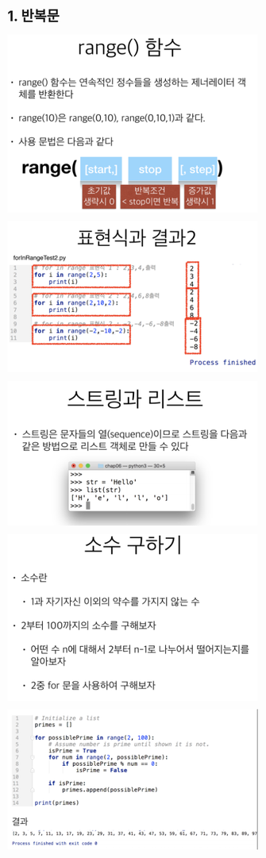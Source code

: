 # 1. 반복문

![](../.gitbook/assets/2020-01-03-9.34.52.png)

![](../.gitbook/assets/2020-01-03-9.35.04.png)







![](../.gitbook/assets/2020-01-03-9.35.34.png)









![](../.gitbook/assets/2020-01-03-9.36.47.png)

![](../.gitbook/assets/2020-01-03-9.36.57.png)

